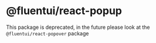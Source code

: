 # @fluentui/react-popup

This package is deprecated, in the future please look at the `@fluentui/react-popover` package

